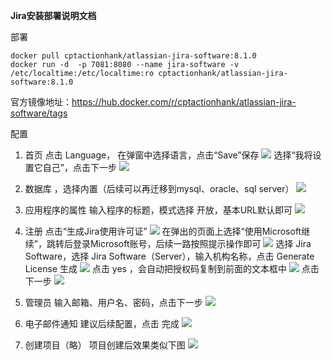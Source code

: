 
**Jira安装部署说明文档**

部署
```
docker pull cptactionhank/atlassian-jira-software:8.1.0
docker run -d  -p 7081:8080 --name jira-software -v /etc/localtime:/etc/localtime:ro cptactionhank/atlassian-jira-software:8.1.0 
```
官方镜像地址：https://hub.docker.com/r/cptactionhank/atlassian-jira-software/tags

配置
1. 首页
点击 Language， 在弹窗中选择语言，点击“Save”保存
![](images/jira-language.png)
选择“我将设置它自己”，点击下一步
![](images/jira-config-init.png)

2. 数据库 ，选择内置（后续可以再迁移到mysql、oracle、sql server）
![](images/jira-config-db.png)

3. 应用程序的属性
输入程序的标题，模式选择 开放，基本URL默认即可
![](images/.png)

4. 注册
点击“生成Jira使用许可证”
![](images/jira-config-lisence.png)
在弹出的页面上选择“使用Microsoft继续”，跳转后登录Microsoft账号，后续一路按照提示操作即可
![](images/jira-config-lisence2.png)
选择 Jira Software，选择 Jira Software（Server），输入机构名称，点击 Generate License 生成
![](images/jira-config-lisence3.png)
点击 yes ，会自动把授权码复制到前面的文本框中
![](images/jira-config-lisence4.png)
点击 下一步
![](images/jira-config-lisence5.png)

5. 管理员
输入邮箱、用户名、密码，点击下一步
![](images/jira-config-admin.png)

6. 电子邮件通知
建议后续配置，点击 完成
![](images/jira-config-email.png)

7. 创建项目（略）
项目创建后效果类似下图
![](images/jira-result.png)
